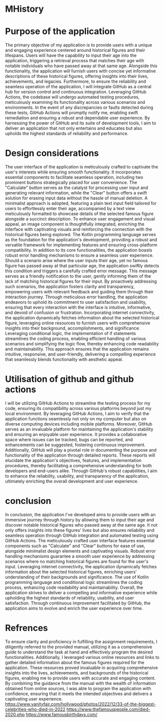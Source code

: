  # MHistory
# Purpose of the application 
The primary objective of my application is to provide users with a unique and engaging experience centered around historical figures and their lifespans. Users will have the capability to input their age into the application, triggering a retrieval process that matches their age with notable individuals who have passed away at that same age. Alongside this functionality, the application will furnish users with concise yet informative descriptions of these historical figures, offering insights into their lives, achievements, and legacies.
Furthermore, to ensure the reliability and seamless operation of the application, I will integrate GitHub as a central hub for version control and continuous integration. Leveraging GitHub Actions, the codebase will undergo automated testing procedures, meticulously examining its functionality across various scenarios and environments. In the event of any discrepancies or faults detected during these tests, GitHub Actions will promptly notify me, enabling swift remediation and ensuring a robust and dependable user experience. By harnessing the power of GitHub and its suite of development tools, I aim to deliver an application that not only entertains and educates but also upholds the highest standards of reliability and performance. 
# Design considerations 
The user interface of the application is meticulously crafted to captivate the user's interests while ensuring smooth functionality. It incorporates essential components to facilitate seamless operation, including two prominent buttons strategically placed for user convenience. The "Calculate" button serves as the catalyst for processing user input and generating relevant information, while the "Clear" button offers a swift solution for erasing input data without the hassle of manual deletion. A minimalist approach is adopted, featuring a plain text input field tailored for users to effortlessly enter their age, accompanied by a text view meticulously formatted to showcase details of the selected famous figure alongside a succinct description.
To enhance user engagement and visual appeal, an image component is thoughtfully integrated, enriching the interface with captivating visuals and reinforcing the connection with the historical figures being explored. The Kotlin programming language serves as the foundation for the application's development, providing a robust and versatile framework for implementing features and ensuring cross-platform compatibility.
In addition to its core functionalities, the application boasts robust error handling mechanisms to ensure a seamless user experience. Should a scenario arise where the user inputs their age, yet no famous figure has passed away at that particular age, the application swiftly detects this condition and triggers a carefully crafted error message. This message serves as a friendly notification to the user, gently informing them of the lack of matching historical figures for their input. By proactively addressing such scenarios, the application fosters clarity and transparency, empowering users with relevant feedback and guiding them through their interaction journey. Through meticulous error handling, the application endeavors to uphold its commitment to user satisfaction and usability, ensuring that every interaction with the interface is intuitive, informative, and devoid of confusion or frustration.
Incorporating internet connectivity, the application dynamically fetches information about the selected historical figure, leveraging online resources to furnish users with comprehensive insights into their background, accomplishments, and significance. Leveraging conditional logic, the implementation of if statements streamlines the coding process, enabling efficient handling of various scenarios and simplifying the logic flow, thereby enhancing code readability and maintainability. This approach ensures that the application remains intuitive, responsive, and user-friendly, delivering a compelling experience that seamlessly blends functionality with aesthetic appeal.
# Utilisation of github and github actions 
I will be utilizing GitHub Actions to streamline the testing process for my code, ensuring its compatibility across various platforms beyond just my local environment. By leveraging GitHub Actions, I aim to verify that the application functions seamlessly not only on my computer but also on diverse computing devices including mobile platforms. Moreover, GitHub serves as an invaluable platform for maintaining the application's stability and ensuring an enjoyable user experience. It provides a collaborative space where issues can be tracked, bugs can be reported, and enhancements can be suggested, fostering continuous improvement. Additionally, GitHub will play a pivotal role in documenting the purpose and functionality of the application through detailed reports. These reports will elucidate the application's objectives, features, and implementation procedures, thereby facilitating a comprehensive understanding for both developers and end-users alike. Through GitHub's robust capabilities, I aim to enhance the reliability, usability, and transparency of the application, ultimately enriching the overall development and user experience.
# conclusion
In conclusion, the application I've developed aims to provide users with an immersive journey through history by allowing them to input their age and discover notable historical figures who passed away at the same age. It not only offers insights into these figures' lives but also ensures reliability and seamless operation through GitHub integration and automated testing using GitHub Actions. The meticulously crafted user interface features essential components such as "Calculate" and "Clear" buttons for ease of use, alongside minimalist design elements and captivating visuals. Robust error handling mechanisms guarantee a smooth user experience by addressing scenarios where no matching historical figures are found for the user's input. Leveraging internet connectivity, the application dynamically fetches information about the selected historical figures, enriching users' understanding of their backgrounds and significance. The use of Kotlin programming language and conditional logic streamlines the coding process, enhancing code readability and maintainability. Overall, the application strives to deliver a compelling and informative experience while upholding the highest standards of reliability, usability, and user satisfaction. Through continuous improvement facilitated by GitHub, the application aims to evolve and enrich the user experience over time.
# Refrences 
To ensure clarity and proficiency in fulfilling the assignment requirements, I diligently referred to the provided manual, utilizing it as a comprehensive guide to understand the task at hand and effectively program the desired functionalities. Additionally, I leveraged various online resources and links to gather detailed information about the famous figures required for the application. These resources proved invaluable in acquiring comprehensive insights into the lives, achievements, and backgrounds of the historical figures, enabling me to provide users with accurate and engaging content. By combining the guidance from the manual with the wealth of information obtained from online sources, I was able to program the application with confidence, ensuring that it meets the intended objectives and delivers a captivating user experience. 
https://www.vanityfair.com/hollywood/photos/2022/12/33-of-the-biggest-celebrities-who-died-in-2022 
 https://www.thefamouspeople.com/died-2020.php
 https://www.famousbirthdays.com/
 
